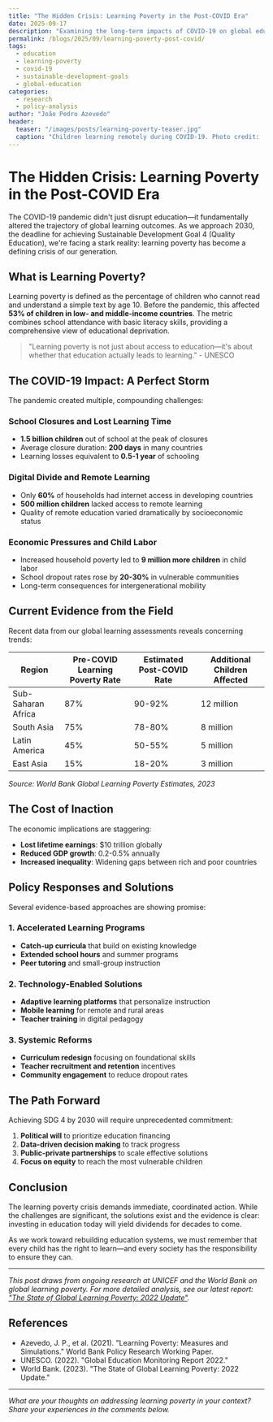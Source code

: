 ```yaml
---
title: "The Hidden Crisis: Learning Poverty in the Post-COVID Era"
date: 2025-09-17
description: "Examining the long-term impacts of COVID-19 on global education and what it means for achieving SDG 4 by 2030"
permalink: /blogs/2025/09/learning-poverty-post-covid/
tags:
  - education
  - learning-poverty
  - covid-19
  - sustainable-development-goals
  - global-education
categories:
  - research
  - policy-analysis
author: "João Pedro Azevedo"
header:
  teaser: "/images/posts/learning-poverty-teaser.jpg"
  caption: "Children learning remotely during COVID-19. Photo credit: [**UNICEF**](https://www.unicef.org)"
---
```


# The Hidden Crisis: Learning Poverty in the Post-COVID Era

The COVID-19 pandemic didn't just disrupt education—it fundamentally altered the trajectory of global learning outcomes. As we approach 2030, the deadline for achieving Sustainable Development Goal 4 (Quality Education), we're facing a stark reality: learning poverty has become a defining crisis of our generation.

## What is Learning Poverty?

Learning poverty is defined as the percentage of children who cannot read and understand a simple text by age 10. Before the pandemic, this affected **53% of children in low- and middle-income countries**. The metric combines school attendance with basic literacy skills, providing a comprehensive view of educational deprivation.

> "Learning poverty is not just about access to education—it's about whether that education actually leads to learning." - UNESCO

## The COVID-19 Impact: A Perfect Storm

The pandemic created multiple, compounding challenges:

### School Closures and Lost Learning Time
- **1.5 billion children** out of school at the peak of closures
- Average closure duration: **200 days** in many countries
- Learning losses equivalent to **0.5-1 year** of schooling

### Digital Divide and Remote Learning
- Only **60%** of households had internet access in developing countries
- **500 million children** lacked access to remote learning
- Quality of remote education varied dramatically by socioeconomic status

### Economic Pressures and Child Labor
- Increased household poverty led to **9 million more children** in child labor
- School dropout rates rose by **20-30%** in vulnerable communities
- Long-term consequences for intergenerational mobility

## Current Evidence from the Field

Recent data from our global learning assessments reveals concerning trends:

| Region | Pre-COVID Learning Poverty Rate | Estimated Post-COVID Rate | Additional Children Affected |
|--------|---------------------------------|---------------------------|-----------------------------|
| Sub-Saharan Africa | 87% | 90-92% | 12 million |
| South Asia | 75% | 78-80% | 8 million |
| Latin America | 45% | 50-55% | 5 million |
| East Asia | 15% | 18-20% | 3 million |

*Source: World Bank Global Learning Poverty Estimates, 2023*

## The Cost of Inaction

The economic implications are staggering:

- **Lost lifetime earnings**: $10 trillion globally
- **Reduced GDP growth**: 0.2-0.5% annually
- **Increased inequality**: Widening gaps between rich and poor countries

## Policy Responses and Solutions

Several evidence-based approaches are showing promise:

### 1. Accelerated Learning Programs
- **Catch-up curricula** that build on existing knowledge
- **Extended school hours** and summer programs
- **Peer tutoring** and small-group instruction

### 2. Technology-Enabled Solutions
- **Adaptive learning platforms** that personalize instruction
- **Mobile learning** for remote and rural areas
- **Teacher training** in digital pedagogy

### 3. Systemic Reforms
- **Curriculum redesign** focusing on foundational skills
- **Teacher recruitment and retention** incentives
- **Community engagement** to reduce dropout rates

## The Path Forward

Achieving SDG 4 by 2030 will require unprecedented commitment:

1. **Political will** to prioritize education financing
2. **Data-driven decision making** to track progress
3. **Public-private partnerships** to scale effective solutions
4. **Focus on equity** to reach the most vulnerable children

## Conclusion

The learning poverty crisis demands immediate, coordinated action. While the challenges are significant, the solutions exist and the evidence is clear: investing in education today will yield dividends for decades to come.

As we work toward rebuilding education systems, we must remember that every child has the right to learn—and every society has the responsibility to ensure they can.

---

*This post draws from ongoing research at UNICEF and the World Bank on global learning poverty. For more detailed analysis, see our latest report: ["The State of Global Learning Poverty: 2022 Update"](https://www.worldbank.org/en/publication/state-of-global-learning-poverty).*

## References

- Azevedo, J. P., et al. (2021). "Learning Poverty: Measures and Simulations." World Bank Policy Research Working Paper.
- UNESCO. (2022). "Global Education Monitoring Report 2022."
- World Bank. (2023). "The State of Global Learning Poverty: 2022 Update."

---

*What are your thoughts on addressing learning poverty in your context? Share your experiences in the comments below.*
